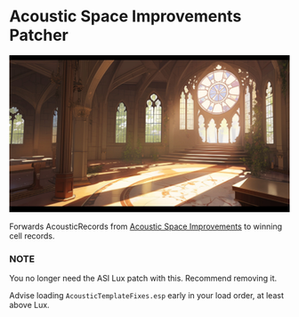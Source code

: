 ﻿# Acoustic Space Improvements Patcher

![image](/img/interior.jpg)

Forwards AcousticRecords from [Acoustic Space Improvements](https://www.nexusmods.com/skyrimspecialedition/mods/78992)
to winning cell records.

### NOTE

You no longer need the ASI Lux patch with this. Recommend removing it.

Advise loading `AcousticTemplateFixes.esp` early in your load order, at least above Lux. 

